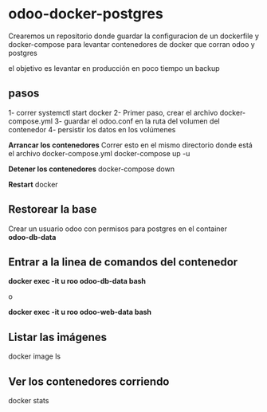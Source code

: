 # odoo-docker-postgres

Crearemos un repositorio donde guardar la configuracion de un dockerfile y docker-compose para levantar contenedores de docker que corran odoo y postgres

el objetivo es levantar en producción en poco tiempo un backup

## pasos
1- correr systemctl start docker
2- Primer paso, crear el archivo docker-compose.yml
3- guardar el odoo.conf en la ruta del volumen del contenedor
4- persistir los datos en los volúmenes

**Arrancar los contenedores**
Correr esto en el mismo directorio donde está el archivo docker-compose.yml
docker-compose up -u

**Detener los contenedores**
docker-compose down 

**Restart**
docker 

## Restorear la base

Crear un usuario odoo con permisos para postgres en el container  
**odoo-db-data**

## Entrar a la linea de comandos del contenedor

**docker exec -it u roo odoo-db-data bash** 

o 

**docker exec -it u roo odoo-web-data bash** 

## Listar las imágenes

docker image ls

## Ver los contenedores corriendo

docker stats